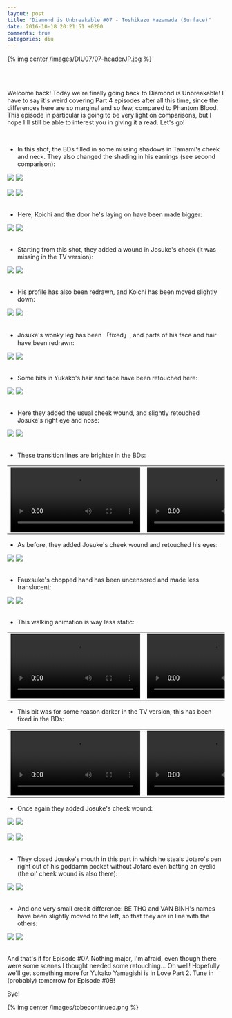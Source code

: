 ```yaml
---
layout: post
title: "Diamond is Unbreakable #07 - Toshikazu Hazamada (Surface)"
date: 2016-10-18 20:21:51 +0200
comments: true
categories: diu
---
```


{% img center /images/DIU07/07-headerJP.jpg %}
<!-- more -->

<br>
<br>

Welcome back! Today we're finally going back to Diamond is Unbreakable! I have to say it's weird covering Part 4 episodes after all this time, since the differences here are so marginal and so few, compared to Phantom Blood. This episode in particular is going to be very light on comparisons, but I hope I'll still be able to interest you in giving it a read. Let's go!

<br>

- In this shot, the BDs filled in some missing shadows in Tamami's cheek and neck. They also changed the shading in his earrings (see second comparison):

<div id="container1" class="twentytwenty-container">
 <img src="/images/DIU07/tv-04402.jpg" />
 <img src="/images/DIU07/bd-04402.jpg" />
</div>

<br>

<div id="container1" class="twentytwenty-container">
 <img src="/images/DIU07/tv-04411.jpg" />
 <img src="/images/DIU07/bd-04411.jpg" />
</div>

<br>

- Here, Koichi and the door he's laying on have been made bigger:

<div id="container1" class="twentytwenty-container">
 <img src="/images/DIU07/tv-10475.jpg" />
 <img src="/images/DIU07/bd-10475.jpg" />
</div>

<br>

- Starting from this shot, they added a wound in Josuke's cheek (it was missing in the TV version):

<div id="container1" class="twentytwenty-container">
 <img src="/images/DIU07/tv-15255.jpg" />
 <img src="/images/DIU07/bd-15255.jpg" />
</div>

<br>

- His profile has also been redrawn, and Koichi has been moved slightly down:

<div id="container1" class="twentytwenty-container">
 <img src="/images/DIU07/tv-15297.jpg" />
 <img src="/images/DIU07/bd-15297.jpg" />
</div>

<br>

- Josuke's wonky leg has been 「fixed」, and parts of his face and hair have been redrawn:

<div id="container1" class="twentytwenty-container">
 <img src="/images/DIU07/tv-15335.jpg" />
 <img src="/images/DIU07/bd-15335.jpg" />
</div>

<br>

- Some bits in Yukako's hair and face have been retouched here:

<div id="container1" class="twentytwenty-container">
 <img src="/images/DIU07/tv-15480.jpg" />
 <img src="/images/DIU07/bd-15480.jpg" />
</div>

<br>

- Here they added the usual cheek wound, and slightly retouched Josuke's right eye and nose:

<div id="container1" class="twentytwenty-container">
 <img src="/images/DIU07/tv-17500.jpg" />
 <img src="/images/DIU07/bd-17500.jpg" />
</div>

<br>

- These transition lines are brighter in the BDs:

<table width="100%">
<tr>
<td align="left" valign="top" width="50%">
<video class='center' nocontrols loop preload='auto'>
  <source src=/videos/DIU07/TV%201%20-%20lines.webm type='video/webm; codecs="vp8, vorbis"'>
</video>
</td>
<td align="left" valign="top" width="50%">
<video class='center' nocontrols loop preload='auto'>
  <source src=/videos/DIU07/BD%201%20-%20lines.webm type='video/webm; codecs="vp8, vorbis"'>
</video>
</td>
</tr>
</table>

- As before, they added Josuke's cheek wound and retouched his eyes:

<div id="container1" class="twentytwenty-container">
 <img src="/images/DIU07/tv-18720.jpg" />
 <img src="/images/DIU07/bd-18720.jpg" />
</div>

<br>

- Fauxsuke's chopped hand has been uncensored and made less translucent:

<div id="container1" class="twentytwenty-container">
 <img src="/images/DIU07/tv-24090.jpg" />
 <img src="/images/DIU07/bd-24090.jpg" />
</div>

<br>

- This walking animation is way less static:

<table width="100%">
<tr>
<td align="left" valign="top" width="50%">
<video class='center' nocontrols loop preload='auto'>
  <source src=/videos/DIU07/TV%202%20-%20walking.webm type='video/webm; codecs="vp8, vorbis"'>
</video>
</td>
<td align="left" valign="top" width="50%">
<video class='center' nocontrols loop preload='auto'>
  <source src=/videos/DIU07/BD%202%20-%20walking.webm type='video/webm; codecs="vp8, vorbis"'>
</video>
</td>
</tr>
</table>

- This bit was for some reason darker in the TV version; this has been fixed in the BDs:

<table width="100%">
<tr>
<td align="left" valign="top" width="50%">
<video class='center' nocontrols loop preload='auto'>
  <source src=/videos/DIU07/TV%203%20-%20hazamada.webm type='video/webm; codecs="vp8, vorbis"'>
</video>
</td>
<td align="left" valign="top" width="50%">
<video class='center' nocontrols loop preload='auto'>
  <source src=/videos/DIU07/BD%203%20-%20hazamada.webm type='video/webm; codecs="vp8, vorbis"'>
</video>
</td>
</tr>
</table>

- Once again they added Josuke's cheek wound:

<div id="container1" class="twentytwenty-container">
 <img src="/images/DIU07/tv-26840.jpg" />
 <img src="/images/DIU07/bd-26840.jpg" />
</div>

<br>

<div id="container1" class="twentytwenty-container">
 <img src="/images/DIU07/tv-27230.jpg" />
 <img src="/images/DIU07/bd-27230.jpg" />
</div>

<br>

- They closed Josuke's mouth in this part in which he steals Jotaro's pen right out of his goddamn pocket without Jotaro even batting an eyelid (the ol' cheek wound is also there):

<div id="container1" class="twentytwenty-container">
 <img src="/images/DIU07/tv-27975.jpg" />
 <img src="/images/DIU07/bd-27975.jpg" />
</div>

<br>

- And one very small credit difference: BE THO and VAN BINH's names have been slightly moved to the left, so that they are in line with the others:

<div id="container1" class="twentytwenty-container">
 <img src="/images/DIU07/tv-32900.jpg" />
 <img src="/images/DIU07/bd-32900.jpg" />
</div>

<br>

And that's it for Episode #07. Nothing major, I'm afraid, even though there were some scenes I thought needed some retouching... Oh well! Hopefully we'll get something more for Yukako Yamagishi is in Love Part 2. Tune in (probably) tomorrow for Episode #08!

Bye!

{% img center /images/tobecontinued.png %}